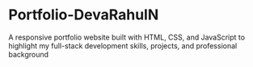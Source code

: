 # Portfolio-DevaRahulN
A responsive portfolio website built with HTML, CSS, and JavaScript to highlight my full-stack development skills, projects, and professional background
